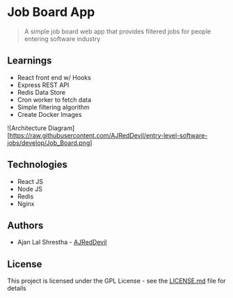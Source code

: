 # Job Board App

> A simple job board web app that provides filtered jobs for people entering software industry

## Learnings

- React front end w/ Hooks
- Express REST API
- Redis Data Store
- Cron worker to fetch data
- Simple filtering algorithm
- Create Docker Images

![Architecture Diagram][https://raw.githubusercontent.com/AJRedDevil/entry-level-software-jobs/develop/Job_Board.png]

## Technologies

- React JS
- Node JS
- Redis
- Nginx

## Authors

- Ajan Lal Shrestha - [AJRedDevil](https://github.com/AJRedDevil)

## License

This project is licensed under the GPL License - see the [LICENSE.md](https://gist.github.com/entry-level-software-jobs/LICENSE.md) file for details
